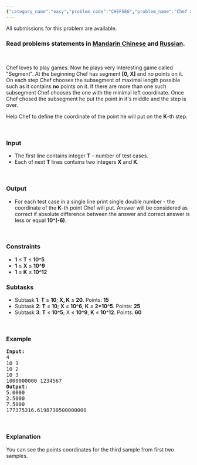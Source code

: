 ```yaml
---
{"category_name":"easy","problem_code":"CHEFSEG","problem_name":"Chef and Segment Game","languages_supported":{"0":"ADA","1":"ASM","2":"BASH","3":"BF","4":"C","5":"C99 strict","6":"CAML","7":"CLOJ","8":"CLPS","9":"CPP 4.3.2","10":"CPP 4.9.2","11":"CPP14","12":"CS2","13":"D","14":"ERL","15":"FORT","16":"FS","17":"GO","18":"HASK","19":"ICK","20":"ICON","21":"JAVA","22":"JS","23":"LISP clisp","24":"LISP sbcl","25":"LUA","26":"NEM","27":"NICE","28":"NODEJS","29":"PAS fpc","30":"PAS gpc","31":"PERL","32":"PERL6","33":"PHP","34":"PIKE","35":"PRLG","36":"PYTH","37":"PYTH 3.4","38":"RUBY","39":"SCALA","40":"SCM guile","41":"SCM qobi","42":"ST","43":"TCL","44":"TEXT","45":"WSPC"},"max_timelimit":1,"source_sizelimit":50000,"problem_author":"berezin","problem_tester":null,"date_added":"12-03-2014","tags":{"0":"ad","1":"berezin","2":"nov14","3":"simple"},"editorial_url":"http://discuss.codechef.com/problems/CHEFSEG","time":{"view_start_date":1416216600,"submit_start_date":1416216600,"visible_start_date":1416216600,"end_date":1735669800},"layout":"problem"}
---
```

<span class="solution-visible-txt">All submissions for this problem are available.</span><h3> Read problems statements in <a target="_blank" href="http://www.codechef.com/download/translated/NOV14/mandarin/CHEFSEG.pdf">Mandarin Chinese </a> and <a target="_blank" href="http://www.codechef.com/download/translated/NOV14/russian/CHEFSEG.pdf">Russian</a>.</h3>
<p> </p>
<p>Chef loves to play games. Now he plays very interesting game called "Segment". At the beginning Chef has segment <b>[0, X]</b> and no points on it. On each step Chef chooses the subsegment of maximal length possible such as it contains <b>no</b> points on it. If there are more than one such subsegment Chef chooses the one with the minimal left coordinate. Once Chef chosed the subsegment he put the point in it's middle and the step is over.</p>
<p>Help Chef to define the coordinate of the point he will put on the <b>K</b>-th step. </p>
<p> </p>
<h3>Input</h3>
<ul>
<li>The first line contains integer <b>T</b> - number of test cases. </li>
<li>Each of next <b>T</b> lines contains two integers <b>X</b> and <b>K</b>. </li>
</ul>
<p> </p>
<h3>Output</h3>
<ul>
<li>For each test case in a single line print single double number - the coordinate of the <b>K</b>-th point Chef will put. Answer will be considered as correct if absolute difference between the answer and correct answer is less or equal <b>10^(-6)</b>. </li>
</ul>
<p> </p>
<h3>Constraints</h3>
<ul>
<li><b>1</b> ≤ <b>T</b> ≤ <b>10^5</b></li>
<li><b>1</b> ≤ <b>X</b> ≤ <b>10^9</b></li>
<li><b>1</b> ≤ <b>K</b> ≤ <b>10^12</b></li>
</ul>
<h3>Subtasks</h3>
<ul>
<li>Subtask <b>1</b>: <b>T</b> ≤ <b>10</b>; <b>X, K</b> ≤ <b>20</b>. Points: <b>15</b> </li>
<li>Subtask <b>2</b>: <b>T</b> ≤ <b>10</b>; <b>X</b> ≤ <b>10^6</b>, <b>K</b> ≤ <b>2*10^5</b>. Points: <b>25</b></li>
<li>Subtask <b>3</b>: <b>T</b> ≤ <b>10^5</b>; X ≤ <b>10^9</b>, <b>K</b> ≤ <b>10^12</b>. Points: <b>60</b></li>
</ul>
<p> </p>
<h3>Example</h3>
<pre><b>Input:</b>
4
10 1
10 2
10 3
1000000000 1234567
<b>Output:</b>
5.0000
2.5000
7.5000
177375316.6198730500000000
</pre><p> </p>
<h3>Explanation</h3>
<p>You can see the points coordinates for the third sample from first two samples. </p>
